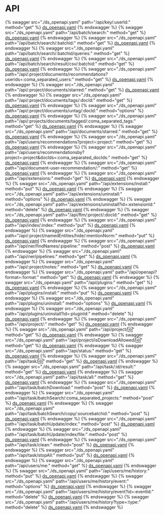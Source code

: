 # API
{% swagger src="./ds_openapi.yaml" path="/api/key/:userId:" method="get" %} [ds_openapi.yaml](./ds_openapi.yaml) {% endswagger %}
{% swagger src="./ds_openapi.yaml" path="/api/batch/search:" method="get" %} [ds_openapi.yaml](./ds_openapi.yaml) {% endswagger %}
{% swagger src="./ds_openapi.yaml" path="/api/batch/search/:batchid:" method="get" %} [ds_openapi.yaml](./ds_openapi.yaml) {% endswagger %}
{% swagger src="./ds_openapi.yaml" path="/api/batch/search/:batchid/queries:" method="get" %} [ds_openapi.yaml](./ds_openapi.yaml) {% endswagger %}
{% swagger src="./ds_openapi.yaml" path="/api/batch/search/result/csv/:batchid:" method="get" %} [ds_openapi.yaml](./ds_openapi.yaml) {% endswagger %}
{% swagger src="./ds_openapi.yaml" path="/api/:project/documents/recommendations?userids=:coma_separated_users:" method="get" %} [ds_openapi.yaml](./ds_openapi.yaml) {% endswagger %}
{% swagger src="./ds_openapi.yaml" path="/api/:project/documents/starred:" method="get" %} [ds_openapi.yaml](./ds_openapi.yaml) {% endswagger %}
{% swagger src="./ds_openapi.yaml" path="/api/:project/documents/tags/:docId:" method="get" %} [ds_openapi.yaml](./ds_openapi.yaml) {% endswagger %}
{% swagger src="./ds_openapi.yaml" path="/api/:project/documents/untag/:docId:" method="options" %} [ds_openapi.yaml](./ds_openapi.yaml) {% endswagger %}
{% swagger src="./ds_openapi.yaml" path="/api/:projects/documents/tagged/:coma_separated_tags:" method="get" %} [ds_openapi.yaml](./ds_openapi.yaml) {% endswagger %}
{% swagger src="./ds_openapi.yaml" path="/api/documents/starred:" method="get" %} [ds_openapi.yaml](./ds_openapi.yaml) {% endswagger %}
{% swagger src="./ds_openapi.yaml" path="/api/users/recommendations?project=:project:" method="get" %} [ds_openapi.yaml](./ds_openapi.yaml) {% endswagger %}
{% swagger src="./ds_openapi.yaml" path="/api/users/recommendationsby?project=:project&docIds=:coma_separated_docIds:" method="get" %} [ds_openapi.yaml](./ds_openapi.yaml) {% endswagger %}
{% swagger src="./ds_openapi.yaml" path="/api/document-user-recommendation/:" method="get" %} [ds_openapi.yaml](./ds_openapi.yaml) {% endswagger %}
{% swagger src="./ds_openapi.yaml" path="/api/extensions:" method="get" %} [ds_openapi.yaml](./ds_openapi.yaml) {% endswagger %}
{% swagger src="./ds_openapi.yaml" path="/api/extensions/install:" method="put" %} [ds_openapi.yaml](./ds_openapi.yaml) {% endswagger %}
{% swagger src="./ds_openapi.yaml" path="/api/extensions/uninstall:" method="options" %} [ds_openapi.yaml](./ds_openapi.yaml) {% endswagger %}
{% swagger src="./ds_openapi.yaml" path="/api/extensions/uninstall?id=:extensionId:" method="delete" %} [ds_openapi.yaml](./ds_openapi.yaml) {% endswagger %}
{% swagger src="./ds_openapi.yaml" path="/api/ftm/:project/:docId:" method="get" %} [ds_openapi.yaml](./ds_openapi.yaml) {% endswagger %}
{% swagger src="./ds_openapi.yaml" path="/api/index/:index:" method="put" %} [ds_openapi.yaml](./ds_openapi.yaml) {% endswagger %}
{% swagger src="./ds_openapi.yaml" path="/api/:project/namedEntities/hide/:mentionNorm:" method="put" %} [ds_openapi.yaml](./ds_openapi.yaml) {% endswagger %}
{% swagger src="./ds_openapi.yaml" path="/api/ner/findNames/:pipeline:" method="post" %} [ds_openapi.yaml](./ds_openapi.yaml) {% endswagger %}
{% swagger src="./ds_openapi.yaml" path="/api/ner/pipelines:" method="get" %} [ds_openapi.yaml](./ds_openapi.yaml) {% endswagger %}
{% swagger src="./ds_openapi.yaml" path="/api/:project/notes:" method="get" %} [ds_openapi.yaml](./ds_openapi.yaml) {% endswagger %}
{% swagger src="./ds_openapi.yaml" path="/api/openapi?format=:format:" method="get" %} [ds_openapi.yaml](./ds_openapi.yaml) {% endswagger %}
{% swagger src="./ds_openapi.yaml" path="/api/plugins:" method="get" %} [ds_openapi.yaml](./ds_openapi.yaml) {% endswagger %}
{% swagger src="./ds_openapi.yaml" path="/api/plugins/install:" method="put" %} [ds_openapi.yaml](./ds_openapi.yaml) {% endswagger %}
{% swagger src="./ds_openapi.yaml" path="/api/plugins/uninstall:" method="options" %} [ds_openapi.yaml](./ds_openapi.yaml) {% endswagger %}
{% swagger src="./ds_openapi.yaml" path="/api/plugins/uninstall?id=:pluginId:" method="delete" %} [ds_openapi.yaml](./ds_openapi.yaml) {% endswagger %}
{% swagger src="./ds_openapi.yaml" path="/api/project/:" method="get" %} [ds_openapi.yaml](./ds_openapi.yaml) {% endswagger %}
{% swagger src="./ds_openapi.yaml" path="/api/project/:id:" method="get" %} [ds_openapi.yaml](./ds_openapi.yaml) {% endswagger %}
{% swagger src="./ds_openapi.yaml" path="/api/project/isDownloadAllowed/:id:" method="get" %} [ds_openapi.yaml](./ds_openapi.yaml) {% endswagger %}
{% swagger src="./ds_openapi.yaml" path="/api/status:" method="get" %} [ds_openapi.yaml](./ds_openapi.yaml) {% endswagger %}
{% swagger src="./ds_openapi.yaml" path="/api/task/:id:" method="get" %} [ds_openapi.yaml](./ds_openapi.yaml) {% endswagger %}
{% swagger src="./ds_openapi.yaml" path="/api/task/:id/result:" method="get" %} [ds_openapi.yaml](./ds_openapi.yaml) {% endswagger %}
{% swagger src="./ds_openapi.yaml" path="/api/task/all:" method="get" %} [ds_openapi.yaml](./ds_openapi.yaml) {% endswagger %}
{% swagger src="./ds_openapi.yaml" path="/api/task/batchDownload:" method="post" %} [ds_openapi.yaml](./ds_openapi.yaml) {% endswagger %}
{% swagger src="./ds_openapi.yaml" path="/api/task/batchSearch/:coma_separated_projects:" method="post" %} [ds_openapi.yaml](./ds_openapi.yaml) {% endswagger %}
{% swagger src="./ds_openapi.yaml" path="/api/task/batchSearch/copy/:sourcebatchid:" method="post" %} [ds_openapi.yaml](./ds_openapi.yaml) {% endswagger %}
{% swagger src="./ds_openapi.yaml" path="/api/task/batchUpdate/index:" method="post" %} [ds_openapi.yaml](./ds_openapi.yaml) {% endswagger %}
{% swagger src="./ds_openapi.yaml" path="/api/task/batchUpdate/index/file:" method="post" %} [ds_openapi.yaml](./ds_openapi.yaml) {% endswagger %}
{% swagger src="./ds_openapi.yaml" path="/api/task/clean:" method="post" %} [ds_openapi.yaml](./ds_openapi.yaml) {% endswagger %}
{% swagger src="./ds_openapi.yaml" path="/api/task/stopAll:" method="put" %} [ds_openapi.yaml](./ds_openapi.yaml) {% endswagger %}
{% swagger src="./ds_openapi.yaml" path="/api/users/me:" method="get" %} [ds_openapi.yaml](./ds_openapi.yaml) {% endswagger %}
{% swagger src="./ds_openapi.yaml" path="/api/users/me/history:" method="put" %} [ds_openapi.yaml](./ds_openapi.yaml) {% endswagger %}
{% swagger src="./ds_openapi.yaml" path="/api/users/me/history/event:" method="options" %} [ds_openapi.yaml](./ds_openapi.yaml) {% endswagger %}
{% swagger src="./ds_openapi.yaml" path="/api/users/me/history/event?id=:eventId:" method="delete" %} [ds_openapi.yaml](./ds_openapi.yaml) {% endswagger %}
{% swagger src="./ds_openapi.yaml" path="/api/users/me/history?type=:type:" method="delete" %} [ds_openapi.yaml](./ds_openapi.yaml) {% endswagger %}
